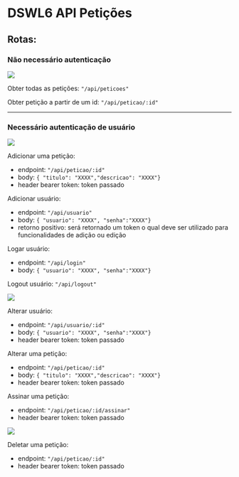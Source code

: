 # DSWL6 API Petições

## Rotas:

### Não necessário autenticação

<img src="https://img.shields.io/badge/METHOD-GET-green">

Obter todas as petições: `"/api/peticoes"`

Obter petição a partir de um id: `"/api/peticao/:id"`

---

### Necessário autenticação de usuário

<img src="https://img.shields.io/badge/METHOD-POST-orange">

Adicionar uma petição: 
  * endpoint: `"/api/peticao/:id"`
  * body: `{ "titulo": "XXXX","descricao": "XXXX"}`
  * header bearer token: token passado

Adicionar usuário:  
  * endpoint: `"/api/usuario"`
  * body: `{ "usuario": "XXXX", "senha":"XXXX"}`
  * retorno positivo: será retornado um token o qual deve ser utilizado para funcionalidades de adição ou edição

Logar usuário: 
  * endpoint: `"/api/login"`
  * body: `{ "usuario": "XXXX", "senha":"XXXX"}`

Logout usuário: `"/api/logout"`

<img src="https://img.shields.io/badge/METHOD-PUT-blue">

Alterar usuário: 
  * endpoint: `"/api/usuario/:id"`
  * body: `{ "usuario": "XXXX", "senha":"XXXX"}`
  * header bearer token: token passado

Alterar uma petição:
  * endpoint: `"/api/peticao/:id"`
  * body: `{ "titulo": "XXXX","descricao": "XXXX"}`
  * header bearer token: token passado

Assinar uma petição:
  * endpoint: `"/api/peticao/:id/assinar"`
  * header bearer token: token passado


<img src="https://img.shields.io/badge/METHOD-DELETE-red">

Deletar uma petição:
  * endpoint: `"/api/peticao/:id"`
  * header bearer token: token passado
